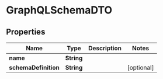 
# GraphQLSchemaDTO

## Properties
Name | Type | Description | Notes
------------ | ------------- | ------------- | -------------
**name** | **String** |  | 
**schemaDefinition** | **String** |  |  [optional]



